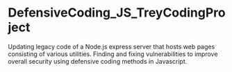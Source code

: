 # DefensiveCoding_JS_TreyCodingProject
 Updating legacy code of a Node.js express server that hosts web pages consisting of various utilities. Finding and fixing vulnerabilities to improve overall security using defensive coding methods in Javascript.
